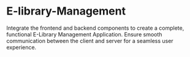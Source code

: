 # E-library-Management
 Integrate the frontend and backend components to create a complete, functional E-Library Management Application. Ensure smooth communication between the client and server for a seamless user experience.
